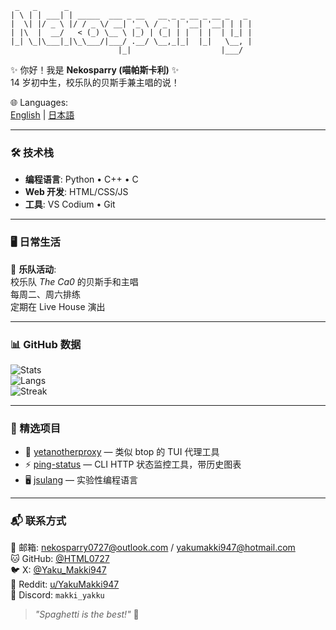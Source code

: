 ```
 _   _      _                                                  
| \ | | ___| | _____  ___ _ __   __ _ _ __ _ __ _   _          
|  \| |/ _ \ |/ / _ \/ __| '_ \ / _` | '__| '__| | | |         
| |\  |  __/   < (_) \__ \ |_) | (_| | |  | |  | |_| |         
|_| \_|\___|_|\_\___/|___/ .__/ \__,_|_|  |_|   \__, |         
                        |_|                    |___/           
```

✨ 你好！我是 **Nekosparry (喵帕斯卡利)** ✨  
14 岁初中生，校乐队的贝斯手兼主唱的说！

🌐 Languages:  
[English](README.md) | [日本語](README_JP.md)  

---

### 🛠️ 技术栈
- **编程语言**: Python • C++ • C
- **Web 开发**: HTML/CSS/JS  
- **工具**: VS Codium • Git

---

### 🖥 日常生活
🎤 **乐队活动**:  
校乐队 *The Ca0* 的贝斯手和主唱  
每周二、周六排练  
定期在 Live House 演出  

---

### 📊 GitHub 数据
![Stats](https://github-readme-stats.vercel.app/api?username=HTML0727&show_icons=true&theme=tokyonight)  
![Langs](https://github-readme-stats.vercel.app/api/top-langs/?username=HTML0727&layout=compact&theme=tokyonight)  
![Streak](https://github-readme-streak-stats.herokuapp.com/?user=HTML0727&theme=tokyonight)  

---

### 📌 精选项目
- 🔧 [yetanotherproxy](https://github.com/HTML0727/yetanotherproxy) — 类似 btop 的 TUI 代理工具  
- ⚡ [ping-status](https://github.com/HTML0727/ping-status) — CLI HTTP 状态监控工具，带历史图表  
- 🖥️ [jsulang](https://github.com/HTML0727/jsulang) — 实验性编程语言

---

### 📬 联系方式
📧 邮箱: [nekosparry0727@outlook.com](mailto:nekosparry0727@outlook.com) / [yakumakki947@hotmail.com](mailto:yakumakki947@hotmail.com)  
🐱 GitHub: [@HTML0727](https://github.com/HTML0727)  
🐦 X: [@Yaku_Makki947](https://x.com/Yaku_Makki947)  
👾 Reddit: [u/YakuMakki947](https://www.reddit.com/u/YakuMakki947/s/Iz3LX99omP)  
💬 Discord: `makki_yakku`  

> *"Spaghetti is the best!"* 🍝

